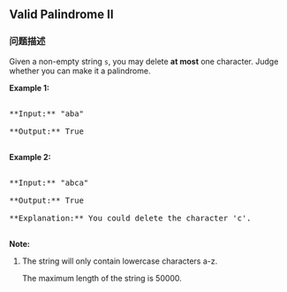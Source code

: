 ## Valid Palindrome II  
### 问题描述

Given a non-empty string `s`, you may delete **at most** one character.  Judge whether you can make it a palindrome.


**Example 1:**<br />
<pre>
**Input:** "aba"
**Output:** True
</pre>


**Example 2:**<br />
<pre>
**Input:** "abca"
**Output:** True
**Explanation:** You could delete the character 'c'.
</pre>


**Note:**<br>
<ol>
<li>The string will only contain lowercase characters a-z.
The maximum length of the string is 50000.</li>
</ol>

